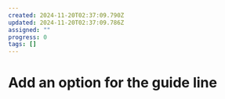 ```yaml
---
created: 2024-11-20T02:37:09.790Z
updated: 2024-11-20T02:37:09.786Z
assigned: ""
progress: 0
tags: []
---
```


# Add an option for the guide line
